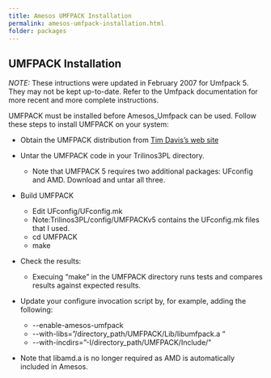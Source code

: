 ```yaml
---
title: Amesos UMFPACK Installation
permalink: amesos-umfpack-installation.html
folder: packages
---
```


## UMFPACK Installation

_NOTE:_ These intructions were updated in February 2007 for Umfpack 5\. They may not be kept up-to-date. Refer to the Umfpack documentation for more recent and more complete instructions.

UMFPACK must be installed before Amesos_Umfpack can be used. Follow these steps to install UMFPACK on your system:

*   Obtain the UMFPACK distribution from [Tim Davis’s web site](http://faculty.cse.tamu.edu/davis/suitesparse.html)
*   Untar the UMFPACK code in your Trilinos3PL directory.
    *   Note that UMFPACK 5 requires two additional packages: UFconfig and AMD. Download and untar all three.
    
*   Build UMFPACK
    *   Edit UFconfig/UFconfig.mk
    *   Note:Trilinos3PL/config/UMFPACKv5 contains the UFconfig.mk files that I used.
    *   cd UMFPACK
    *   make
    
*   Check the results:
    *   Execuing “make” in the UMFPACK directory runs tests and compares results against expected results.
    
*   Update your configure invocation script by, for example, adding the following:
    *   --enable-amesos-umfpack
    *   --with-libs=”/directory_path/UMFPACK/Lib/libumfpack.a “
    *   --with-incdirs=”-I/directory_path/UMFPACK/Include/”
    
*   Note that libamd.a is no longer required as AMD is automatically included in Amesos.